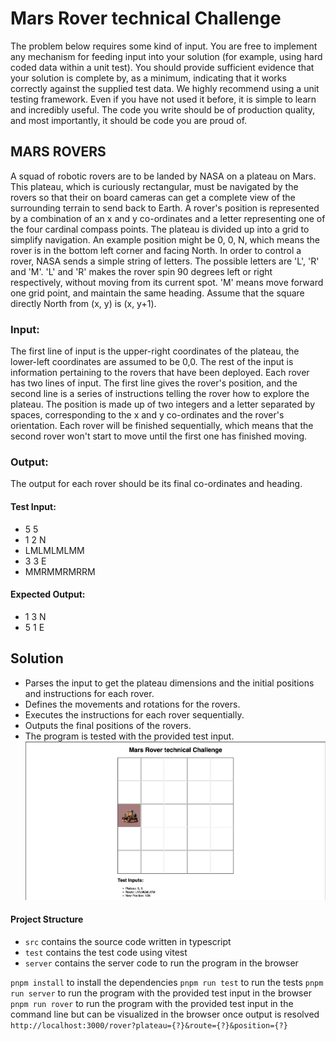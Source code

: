 # Mars Rover technical Challenge

The problem below requires some kind of input. You are free to implement any mechanism for
feeding input into your solution (for example, using hard coded data within a unit test). You
should provide sufficient evidence that your solution is complete by, as a minimum, indicating
that it works correctly against the supplied test data.
We highly recommend using a unit testing framework. Even if you have not used it before, it is
simple to learn and incredibly useful.
The code you write should be of production quality, and most importantly, it should be code you
are proud of.

## MARS ROVERS

A squad of robotic rovers are to be landed by NASA on a plateau on Mars.
This plateau, which is curiously rectangular, must be navigated by the rovers so that their on
board cameras can get a complete view of the surrounding terrain to send back to Earth.
A rover's position is represented by a combination of an x and y co-ordinates and a letter
representing one of the four cardinal compass points. The plateau is divided up into a grid to
simplify navigation. An example position might be 0, 0, N, which means the rover is in the bottom
left corner and facing North.
In order to control a rover, NASA sends a simple string of letters. The possible letters are 'L', 'R'
and 'M'. 'L' and 'R' makes the rover spin 90 degrees left or right respectively, without moving
from its current spot.
'M' means move forward one grid point, and maintain the same heading.
Assume that the square directly North from (x, y) is (x, y+1).

### Input:

The first line of input is the upper-right coordinates of the plateau, the lower-left coordinates are
assumed to be 0,0.
The rest of the input is information pertaining to the rovers that have been deployed. Each rover
has two lines of input. The first line gives the rover's position, and the second line is a series of
instructions telling the rover how to explore the plateau.
The position is made up of two integers and a letter separated by spaces, corresponding to the x
and y co-ordinates and the rover's orientation.
Each rover will be finished sequentially, which means that the second rover won't start to move
until the first one has finished moving.

### Output:

The output for each rover should be its final co-ordinates and heading.

#### Test Input:

* 5 5
* 1 2 N
* LMLMLMLMM
* 3 3 E
* MMRMMRMRRM

#### Expected Output:

* 1 3 N
* 5 1 E

## Solution
* Parses the input to get the plateau dimensions and the initial positions and instructions for each rover.
* Defines the movements and rotations for the rovers.
* Executes the instructions for each rover sequentially.
* Outputs the final positions of the rovers.
* The program is tested with the provided test input.
![Mars-rover-challenge.png](Mars-rover-challenge.png)
#### Project Structure
* `src` contains the source code written in typescript
* `test` contains the test code using vitest
* `server` contains the server code to run the program in the browser

`pnpm install` to install the dependencies
`pnpm run test` to run the tests
`pnpm run server` to run the program with the provided test input in the browser
`pnpm run rover` to run the program with the provided test input in the command line but can be visualized in the browser once output is resolved
`http://localhost:3000/rover?plateau={?}&route={?}&position={?}`

```

